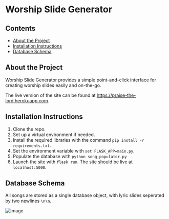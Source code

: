 # Worship Slide Generator

## Contents

* [About the Project](#about-the-project)
* [Installation Instructions](#installation-instructions)
* [Database Schema](#database-schema)
## About the Project
Worship Slide Generator provides a simple point-and-click interface for creating worship slides easily and on-the-go.

The live version of the site can be found at https://praise-the-lord.herokuapp.com.

## Installation Instructions
1. Clone the repo.
2. Set up a virtual environment if needed.
3. Install the required libraries with the command `pip install -r requirements.txt`.
4. Set the environment variable with `set FLASK_APP=main.py`.
5. Populate the database with `python song_populator.py`
6. Launch the site with `flask run`. The site should be live at `localhost:5000`.

## Database Schema
All songs are stored as a single database object, with lyric slides seperated by two newlines `\n\n`.  

![image](https://user-images.githubusercontent.com/12347266/39738406-90c80e62-52bd-11e8-9d72-3a3bdf909565.png)
